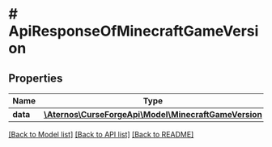 # # ApiResponseOfMinecraftGameVersion

## Properties

Name | Type | Description | Notes
------------ | ------------- | ------------- | -------------
**data** | [**\Aternos\CurseForgeApi\Model\MinecraftGameVersion**](MinecraftGameVersion.md) |  | [optional]

[[Back to Model list]](../../README.md#models) [[Back to API list]](../../README.md#endpoints) [[Back to README]](../../README.md)
